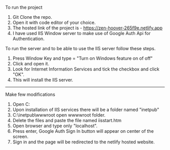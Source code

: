 To run the project
1. Git Clone the repo.
2. Open it with code editor of your choice.
3. The hosted link of the project is - https://zen-hoover-265f9e.netlify.app
4. I have used IIS Window server to make use of Google Auth Api for Authentication.

To run the server and to be able to use the IIS server follow these steps.
1. Press Window Key and type = "Turn on Windows feature on of off"
2. Click and open it.
3. Look for Internet Information Services and tick the checkbox and click "OK".
4. This will install the IIS server.

-----------------------
Make few modifications
1. Open C:
2. Upon installation of IIS services there will be a folder named "inetpub"
3. C:\inetpub\wwwroot open wwwwroot folder.
4. Delete the files and paste the file named iisstart.htm
5. Open browser and type only "localhost".
6. Press enter, Google Auth Sign In button will appear on center of the screen.
7. Sign in and the page will be redirected to the netlify hosted website.